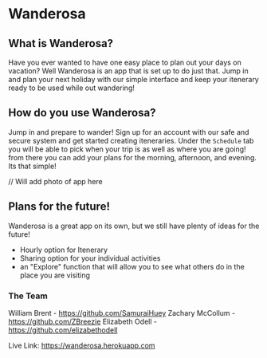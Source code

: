 # Wanderosa

## What is Wanderosa?
Have you ever wanted to have one easy place to plan out your days on vacation? Well Wanderosa is an app that is set up to do just that. Jump in and plan your next holiday with our simple interface and keep your itenerary ready to be used while out wandering!

## How do you use Wanderosa?
Jump in and prepare to wander! Sign up for an account with our safe and secure system and get started creating iteneraries. Under the `Schedule` tab you will be able to pick when your trip is as well as where you are going! from there you can add your plans for the morning, afternoon, and evening.
Its that simple!

// Will add photo of app here

## Plans for the future!
Wanderosa is a great app on its own, but we still have plenty of ideas for the future!
- Hourly option for Itenerary
- Sharing option for your individual activities
- an "Explore" function that will allow you to see what others do in the place you are visiting

### The Team
William Brent - https://github.com/SamuraiHuey
Zachary McCollum - https://github.com/ZBreezie
Elizabeth Odell - https://github.com/elizabethodell

Live Link: https://wanderosa.herokuapp.com

